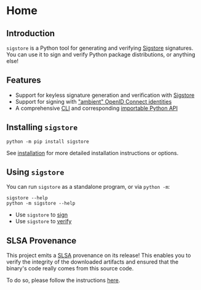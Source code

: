 # Home

## Introduction

`sigstore` is a Python tool for generating and verifying [Sigstore] signatures.
You can use it to sign and verify Python package distributions, or anything
else!

## Features

* Support for keyless signature generation and verification with [Sigstore](https://www.sigstore.dev/)
* Support for signing with ["ambient" OpenID Connect identities](./signing.md#signing-with-ambient-credentials)
* A comprehensive [CLI](#using-sigstore) and corresponding
  [importable Python API](./api/index.md)

## Installing `sigstore`

```console
python -m pip install sigstore
```

See [installation](./installation.md) for more detailed installation instructions or options.

## Using `sigstore`

You can run `sigstore` as a standalone program, or via `python -m`:

```console
sigstore --help
python -m sigstore --help
```

- Use `sigstore` to [sign](./signing.md)
- Use `sigstore` to [verify](./verify.md)

## SLSA Provenance

This project emits a [SLSA] provenance on its release! This enables you to verify the integrity
of the downloaded artifacts and ensured that the binary's code really comes from this source code.

To do so, please follow the instructions [here](https://github.com/slsa-framework/slsa-github-generator#verification-of-provenance).

[SLSA]: https://slsa.dev/
[Sigstore]: https://www.sigstore.dev/
